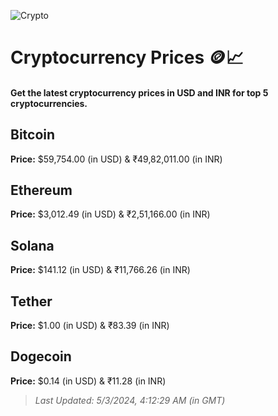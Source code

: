 
![Crypto](https://www.techguide.com.au/wp-content/uploads/2020/11/crypto3.jpeg)

# Cryptocurrency Prices 🪙📈

#### Get the latest cryptocurrency prices in USD and INR for top 5 cryptocurrencies.

## Bitcoin

**Price:** $59,754.00 (in USD) & ₹49,82,011.00 (in INR)

## Ethereum

**Price:** $3,012.49 (in USD) & ₹2,51,166.00 (in INR)

## Solana

**Price:** $141.12 (in USD) & ₹11,766.26 (in INR)

## Tether

**Price:** $1.00 (in USD) & ₹83.39 (in INR)

## Dogecoin

**Price:** $0.14 (in USD) & ₹11.28 (in INR)

> _Last Updated: 5/3/2024, 4:12:29 AM (in GMT)_
